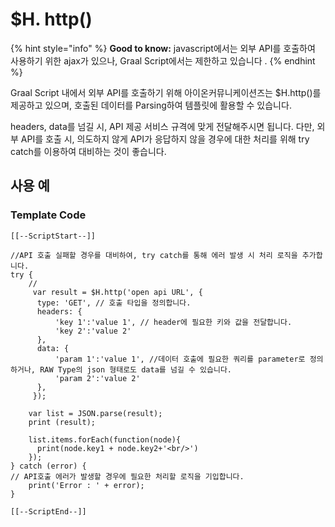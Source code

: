 # $H. http()

{% hint style="info" %}
**Good to know:** javascript에서는 외부 API를 호출하여 사용하기 위한 ajax가 있으나, Graal Script에서는 제한하고 있습니다 .
{% endhint %}

Graal Script 내에서 외부 API를 호출하기 위해 아이온커뮤니케이션즈는 $H.http()를 제공하고 있으며, 호출된 데이터를 Parsing하여 템플릿에 활용할 수 있습니다.&#x20;

headers, data를 넘길 시, API 제공 서비스 규격에 맞게 전달해주시면 됩니다.  다만, 외부 API를 호출 시, 의도하지 않게  API가 응답하지 않을 경우에 대한 처리를 위해 try catch를 이용하여 대비하는 것이 좋습니다.&#x20;

## 사용 예&#x20;

### Template Code

```
[[--ScriptStart--]]

//API 호출 실패할 경우를 대비하여, try catch를 통해 에러 발생 시 처리 로직을 추가합니다.
try {
    //
     var result = $H.http('open api URL', {
      type: 'GET', // 호출 타입을 정의합니다.
      headers: {
          'key 1':'value 1', // header에 필요한 키와 값을 전달합니다.
          'key 2':'value 2'
      },
      data: {
          'param 1':'value 1', //데이터 호출에 필요한 쿼리를 parameter로 정의하거나, RAW Type의 json 형태로도 data를 넘길 수 있습니다.
          'param 2':'value 2'
      },
     });
     
    var list = JSON.parse(result);
    print (result);
    
    list.items.forEach(function(node){
      print(node.key1 + node.key2+'<br/>')
    });
} catch (error) {
// API호출 에러가 발생할 경우에 필요한 처리할 로직을 기입합니다.
    print('Error : ' + error);
}

[[--ScriptEnd--]]
```

